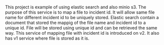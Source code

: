 This project is example of using elastic search and also minio s3. The purpose of this service is to map a file to 
incident id. It will allow same file name for different incident id to be uniquely stored. Elastic search contain a 
document that stored the mappig of the file name and incident id to a unique id. File will be stored using unique id and 
can be retrieved the same way. This service of mapping file with incident id is introduced on v2. It also has v1 service 
where file is stored as it is.



